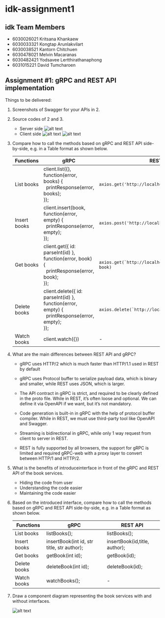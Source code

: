 # idk-assignment1
## idk Team Members
* 6030026021 Kritsana Khankaew
* 6030033321 Kongtap Arunlakvilart
* 6030038521 Kantorn Chitchuen
* 6030478021 Melvin Macaranas
* 6030482421 Yodsavee Lertthirathanaphong
* 6031015221 David Tumcharoen

## Assignment #1: gRPC and REST API implementation

Things to be delivered:
1. Screenshots of Swagger for your APIs in 2.
   
2. Source codes of 2 and 3.
   * Server side
   ![alt text][code]
   * Client side
   ![alt text][code2]
   ![alt text][code3]
3. Compare how to call the methods based on gRPC and REST API side-by-side, e.g. in a Table format as shown below. 

    | Functions | gRPC | REST API |
    |--|--|--|
    | List books | client.list({}, function(error, books) {<br>&nbsp;&nbsp;printResponse(error, books);<br>}); | `axios.get('http://localhost:3000/books')`  |
    | Insert books | client.insert(book, function(error, empty) {<br>&nbsp;&nbsp;printResponse(error, empty);<br>}); | `axios.post('http://localhost:3000/books', book)` |
    | Get books | client.get({ id: parseInt(id) }, function(error, book) {<br>&nbsp;&nbsp;printResponse(error, book);<br>}); | ```axios.get(`http://localhost:3000/books/${id}`, book)``` |
    | Delete books | client.delete({ id: parseInt(id) }, function(error, empty) {<br>&nbsp;&nbsp;printResponse(error, empty);<br>}); | ```axios.delete(`http://localhost:3000/books/${id}`)``` |
    | Watch books | client.watch({}) | - |
4. What are the main differences between REST API and gRPC?
   - gRPC uses HTTP/2 which is much faster than HTTP/1.1 used in REST by default

   - gRPC uses Protocol buffer to serialize payload data, which is binary and smaller, while REST uses JSON, which is larger.

   - The API contract in gRPC is strict, and required to be clearly defined in the proto file. While in REST, it’s often loose and optional. We can define it via OpenAPI if we want, but it’s not mandatory.

   - Code generation is built-in in gRPC with the help of protocol buffer compiler. While in REST, we must use third-party tool like OpenAPI and Swagger.

   - Streaming is bidirectional in gRPC, while only 1 way request from client to server in REST.

   - REST is fully supported by all browsers, the support for gRPC is limited and required gRPC-web with a proxy layer to convert between HTTP/1 and HTTP/2.

5. What is the benefits of introduceinterface in front of the gRPC and REST API of the book services.
   - Hiding the code from user
   - Understanding the code easier
   - Maintaining the code easier
6. Based on the introduced interface, compare how to call the methods based on gRPC and REST API side-by-side, e.g. in a
Table format as shown below. 

    | Functions | gRPC | REST API |
    |--|--|--|
    | List books | listBooks(); |  listBooks(); |
    | Insert books |insertBook(int id, str title, str author);  | insertBook(id,title, author); |
    | Get books | getBook(int id); |  getBook(id);|
    | Delete books | deleteBook(int id); | deleteBook(id); |
    | Watch books | watchBooks(); | - |
7. Draw a component diagram representing the book services with and without interfaces. 

   ![alt text][comp]
   
[code]: https://raw.githubusercontent.com/2110521-2563-1-Software-Architecture/idk-assignment1/master/Source_Code.png "Server"
[code2]: https://raw.githubusercontent.com/2110521-2563-1-Software-Architecture/idk-assignment1/master/code_2.png "Client1"
[code3]: https://raw.githubusercontent.com/2110521-2563-1-Software-Architecture/idk-assignment1/master/code_3.png "Client2"
[comp]: https://raw.githubusercontent.com/2110521-2563-1-Software-Architecture/idk-assignment1/master/Component_Diagram_update.png "Component Diagram"
